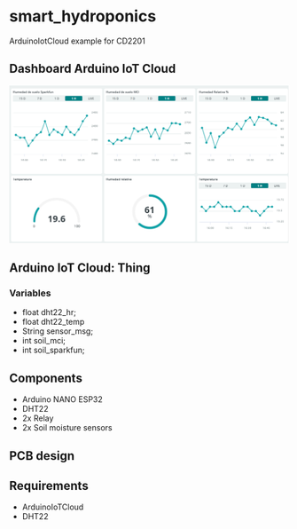 # smart_hydroponics
ArduinoIotCloud example for CD2201
## Dashboard Arduino IoT Cloud

<img src="dashboard_arduino_iot_cloud.png" width="800">

## Arduino IoT Cloud: Thing

### Variables

- float dht22_hr;
- float dht22_temp
- String sensor_msg;
- int soil_mci;
- int soil_sparkfun;

## Components
- Arduino NANO ESP32
- DHT22
- 2x Relay
- 2x Soil moisture sensors



## PCB design


## Requirements
- ArduinoIoTCloud
- DHT22

